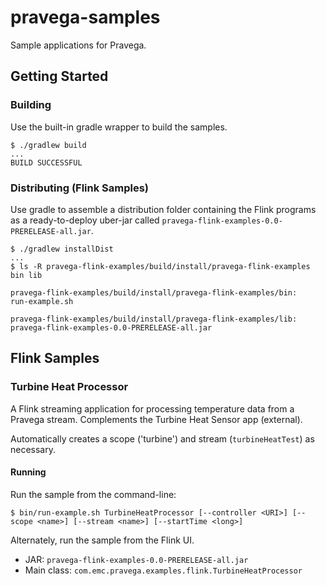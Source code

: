 # pravega-samples

Sample applications for Pravega.

## Getting Started
### Building
Use the built-in gradle wrapper to build the samples.
```
$ ./gradlew build
...
BUILD SUCCESSFUL
```

### Distributing (Flink Samples)
Use gradle to assemble a distribution folder containing the Flink programs as a ready-to-deploy uber-jar called `pravega-flink-examples-0.0-PRERELEASE-all.jar`.   
```
$ ./gradlew installDist
...
$ ls -R pravega-flink-examples/build/install/pravega-flink-examples
bin	lib

pravega-flink-examples/build/install/pravega-flink-examples/bin:
run-example.sh

pravega-flink-examples/build/install/pravega-flink-examples/lib:
pravega-flink-examples-0.0-PRERELEASE-all.jar
```

## Flink Samples

### Turbine Heat Processor
A Flink streaming application for processing temperature data from a Pravega stream.   Complements the Turbine Heat Sensor app (external).

Automatically creates a scope ('turbine') and stream (`turbineHeatTest`) as necessary.

#### Running
Run the sample from the command-line:
```
$ bin/run-example.sh TurbineHeatProcessor [--controller <URI>] [--scope <name>] [--stream <name>] [--startTime <long>]
```

Alternately, run the sample from the Flink UI.
- JAR: `pravega-flink-examples-0.0-PRERELEASE-all.jar`
- Main class: `com.emc.pravega.examples.flink.TurbineHeatProcessor`
